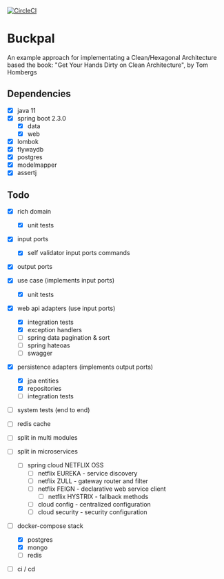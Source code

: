 [![CircleCI](https://circleci.com/gh/marcosvieirajr/buckpal-clean-architecture-spring.svg?style=svg)](https://circleci.com/gh/marcosvieirajr/buckpal-clean-architecture-spring)

# Buckpal

An example approach for implementating a Clean/Hexagonal Architecture based the book: "Get Your Hands Dirty on Clean Architecture", by Tom Hombergs

## Dependencies

- [x] java 11
- [x] spring boot 2.3.0
    - [x] data
    - [x] web
- [x] lombok
- [x] flywaydb
- [x] postgres
- [x] modelmapper
- [x] assertj

## Todo

- [x] rich domain
    - [x] unit tests
- [x] input ports
    - [x] self validator input ports commands
- [x] output ports
- [x] use case (implements input ports)
    - [x] unit tests
- [x] web api adapters (use input ports)
    - [x] integration tests
    - [x] exception handlers
    - [ ] spring data pagination & sort
    - [ ] spring hateoas
    - [ ] swagger
- [x] persistence adapters (implements output ports)
    - [x] jpa entities
    - [x] repositories
    - [ ] integration tests
- [ ] system tests (end to end)
- [ ] redis cache
- [ ] split in multi modules
- [ ] split in microservices
    - [ ] spring cloud NETFLIX OSS
        - [ ] netflix EUREKA - service discovery
        - [ ] netflix ZULL - gateway router and filter
        - [ ] netflix FEIGN - declarative web service client
            - [ ] netflix HYSTRIX - fallback methods
        - [ ] cloud config - centralized configuration
        - [ ] cloud security - security configuration
- [ ] docker-compose stack
    - [x] postgres
    - [x] mongo
    - [ ] redis
- [ ] ci / cd






